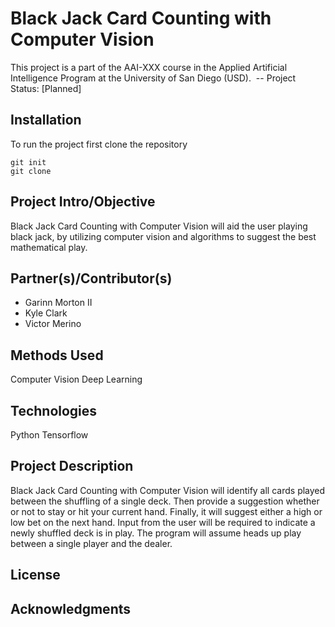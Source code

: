 # Black Jack Card Counting with Computer Vision
This project is a part of the AAI-XXX course in the Applied Artificial Intelligence Program at the University of San Diego (USD). 
-- Project Status: [Planned]

## Installation
To run the project first clone the repository

```
git init
git clone 
```
 
## Project Intro/Objective

Black Jack Card Counting with Computer Vision will aid the user playing black jack, by utilizing computer vision and algorithms to suggest the best mathematical play.

## Partner(s)/Contributor(s)
- Garinn Morton II
- Kyle Clark
- Victor Merino

## Methods Used
Computer Vision
Deep Learning

## Technologies
Python
Tensorflow

## Project Description
Black Jack Card Counting with Computer Vision will identify all cards played between the shuffling of a single deck. Then provide a suggestion whether or not to stay or hit your current hand. Finally, it will suggest either a high or low bet on the next hand. Input from the user will be required to indicate a newly shuffled deck is in play. The program will assume heads up play between a single player and the dealer.

## License

## Acknowledgments
